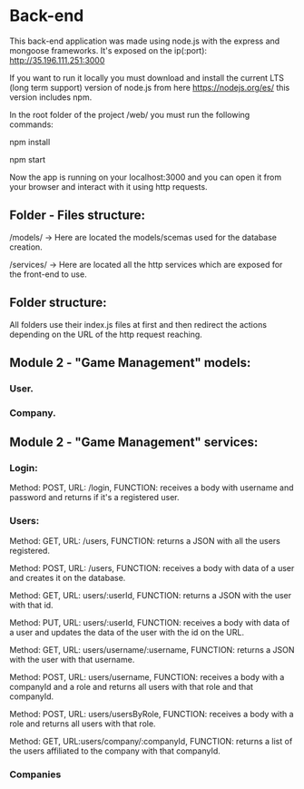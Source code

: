 # Back-end

This back-end application was made using node.js with the express and mongoose frameworks. It's exposed on the ip(:port): http://35.196.111.251:3000

If you want to run it locally you must download and install the current LTS (long term support) version of node.js from here https://nodejs.org/es/ this version includes npm.

In the root folder of the project /web/ you must run the following commands:

npm install

npm start

Now the app is running on your localhost:3000 and you can open it from your browser and interact with it using http requests.

## Folder - Files structure:

/models/ -> Here are located the models/scemas used for the database creation.

/services/ -> Here are located all the http services which are exposed for the front-end to use.

## Folder structure:

All folders use their index.js files at first and then redirect the actions depending on the URL of the http request reaching.

## Module 2 - "Game Management" models:

### User.

### Company.

## Module 2 - "Game Management" services:

### Login:

Method: POST, URL: /login, FUNCTION: receives a body with username and password and returns if it's a registered user.

### Users:

Method: GET, URL: /users, FUNCTION: returns a JSON with all the users registered.

Method: POST, URL: /users, FUNCTION: receives a body with data of a user and creates it on the database.

Method: GET, URL: users/:userId, FUNCTION: returns a JSON with the user with that id.

Method: PUT, URL: users/:userId, FUNCTION: receives a body with data of a user and updates the data of the user with the id on the URL.

Method: GET, URL: users/username/:username, FUNCTION: returns a JSON with the user with that username.

Method: POST, URL: users/username, FUNCTION: receives a body with a companyId and a role and returns all users with that role and that companyId.

Method: POST, URL: users/usersByRole, FUNCTION: receives a body with a role and returns all users with that role.

Method: GET, URL:users/company/:companyId, FUNCTION: returns a list of the users affiliated to the company with that companyId.

### Companies

